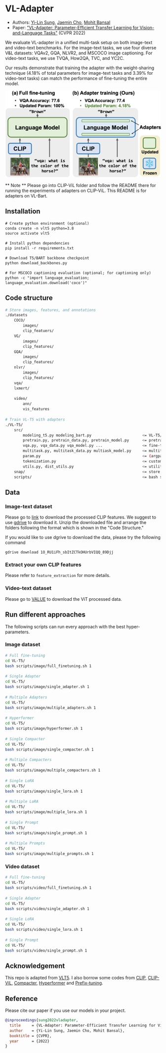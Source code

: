 # VL-Adapter

* Authors: [Yi-Lin Sung](https://ylsung.github.io/), [Jaemin Cho](https://j-min.io/), [Mohit Bansal](https://www.cs.unc.edu/~mbansal/)
* Paper: ["VL-Adapter: Parameter-Efficient Transfer Learning for Vision-and-Language Tasks"](https://arxiv.org/abs/2112.06825) (CVPR 2022)

We evaluate VL-adapter in a unified multi-task
setup on both image-text and video-text benchmarks. For the image-text tasks, we use four diverse V&L datasets: VQAv2, GQA, NLVR2, and MSCOCO image captioning. For video-text tasks, we use TVQA, How2QA, TVC, and YC2C. 

Our results demonstrate that training the adapter with the weight-sharing technique (4.18% of total parameters for image-text tasks and 3.39% for video-text tasks) can match
the performance of fine-tuning the entire model.

![](assets/vl_adapter_teaser.png)

** Note **
Please go into CLIP-ViL folder and follow the README there for running the experiments of adapters on CLIP-ViL. This README is for adapters on VL-Bart.


## Installation

```
# Create python environment (optional)
conda create -n vlt5 python=3.8
source activate vlt5

# Install python dependencies
pip install -r requirements.txt

# Download T5/BART backbone checkpoint
python download_backbones.py

# For MSCOCO captioning evaluation (optional; for captioning only)
python -c "import language_evaluation; language_evaluation.download('coco')"
```

## Code structure
```bash
# Store images, features, and annotations
./datasets
    COCO/
        images/
        clip_featuers/
    VG/
        images/
        clip_features/
    GQA/
        images/
        clip_features/
    nlvr/
        images/
        clip_features/
    vqa/
    lxmert/

    video/
        ann/
        vis_features

# Train VL-T5 with adapters
./VL-T5/
    src/
        modeling_t5.py modeling_bart.py                       <= VL-T5/VL-BART model classes
        pretrain.py, pretrain_data.py, pretrain_model.py      <= pretraining
        vqa.py, vqa_data.py vqa_model.py ...                  <= fine-tuning on downstream tasks (ex. VQA, GQA, NLVR2)
        multitask.py, multitask_data.py multiask_model.py     <= multitask learning on 7 downstream tasks
        param.py                                              <= (argparse) configuration
        tokenization.py                                       <= custom tokenizer
        utils.py, dist_utils.py                               <= utility functions
    snap/                                                     <= store weight checkpoints
    scripts/                                                  <= bash scripts for pretraining and finetuning
```

## Data

### Image-text dataset
Please go to [link](https://drive.google.com/file/d/1O_RU1iFh_sbItZCTkOHUrbVIQQ_89Djj/view?usp=sharing) to download the processed CLIP features. We suggest to use [gdrive](https://github.com/prasmussen/gdrive) to download it. Unzip the downloaded file and arrange the folders following the format which is shown in the "Code Structure."

If you would like to use dgrive to download the data, please try the following command

```
gdrive download 1O_RU1iFh_sbItZCTkOHUrbVIQQ_89Djj
```

### Extract your own CLIP features
Please refer to `feature_extraction` for more details.

### Video-text dataset
Please go to [VALUE](https://github.com/VALUE-Leaderboard/DataRelease) to download the ViT processed data.

## Run different approaches
The following scripts can run every approach with the best hyper-parameters.

### Image dataset

```bash
# Full fine-tuning
cd VL-T5/
bash scripts/image/full_finetuning.sh 1

# Single Adapter
cd VL-T5/
bash scripts/image/single_adapter.sh 1

# Multiple Adapters
cd VL-T5/
bash scripts/image/multiple_adapters.sh 1

# Hyperformer
cd VL-T5/
bash scripts/image/hyperformer.sh 1

# Single Compacter
cd VL-T5/
bash scripts/image/single_compacter.sh 1

# Multiple Compacters
cd VL-T5/
bash scripts/image/multiple_compacters.sh 1

# Single LoRA
cd VL-T5/
bash scripts/image/single_lora.sh 1

# Multiple LoRA
cd VL-T5/
bash scripts/image/multiple_lora.sh 1

# Single Prompt
cd VL-T5/
bash scripts/image/single_prompt.sh 1

# Multiple Prompts
cd VL-T5/
bash scripts/image/multiple_prompts.sh 1
```

### Video dataset

```bash
# Full fine-tuning
cd VL-T5/
bash scripts/video/full_finetuning.sh 1

# Single Adapter
cd VL-T5/
bash scripts/video/single_adapter.sh 1

# Single LoRA
cd VL-T5/
bash scripts/video/single_lora.sh 1

# Single Prompt
cd VL-T5/
bash scripts/video/single_prompt.sh 1

```


## Acknowledgement

This repo is adapted from [VLT5](https://github.com/j-min/VL-T5). I also borrow some codes from [CLIP](https://github.com/openai/CLIP), [CLIP-ViL](https://github.com/clip-vil/CLIP-ViL), [Compacter](https://github.com/ylsung/compacter), [Hyperformer](https://github.com/rabeehk/hyperformer) and [Prefix-tuning](https://github.com/XiangLi1999/PrefixTuning).


## Reference

Please cite our paper if you use our models in your project.

```bibtex
@inproceedings{sung2022vladapter,
  title     = {VL-Adapter: Parameter-Efficient Transfer Learning for Vision-and-Language Tasks},
  author    = {Yi-Lin Sung, Jaemin Cho, Mohit Bansal},
  booktitle = {CVPR},
  year      = {2022}
}
```